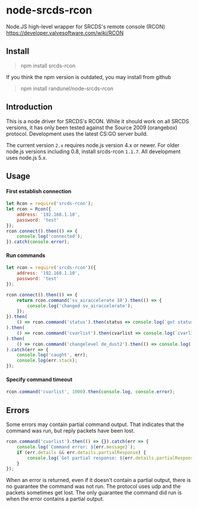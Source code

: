 node-srcds-rcon
===============

Node.JS high-level wrapper for SRCDS's remote console (RCON) https://developer.valvesoftware.com/wiki/RCON


## Install

> npm install srcds-rcon

If you think the npm version is outdated, you may install from github

> npm install randunel/node-srcds-rcon

## Introduction

This is a node driver for SRCDS's RCON. While it should work on all SRCDS versions, it has only been tested against the Source 2009 (orangebox) protocol. Development uses the latest CS:GO server build.

The current version `2.x` requires node.js version 4.x or newer. For older node.js versions including 0.8, install srcds-rcon `1.1.7`. All development uses node.js 5.x.

## Usage

#### First establish connection

``` javascript
let Rcon = require('srcds-rcon');
let rcon = Rcon({
    address: '192.168.1.10',
    password: 'test'
});
rcon.connect().then(() => {
    console.log('connected');
}).catch(console.error);
```

#### Run commands

``` javascript
let rcon = require('srcds-rcon')({
    address: '192.168.1.10',
    password: 'test'
});

rcon.connect().then(() => {
    return rcon.command('sv_airaccelerate 10').then(() => {
        console.log('changed sv_airaccelerate');
    });
}).then(
    () => rcon.command('status').then(status => console.log(`got status ${status}`))
).then(
    () => rcon.command('cvarlist').then(cvarlist => console.log(`cvarlist is \n${cvarlist}`))
).then(
    () => rcon.command('changelevel de_dust2').then(() => console.log('changed map'))
).catch(err => {
    console.log('caught', err);
    console.log(err.stack);
});
```

#### Specify command timeout

``` javascript
rcon.command('cvarlist', 1000).then(console.log, console.error);
```

## Errors

Some errors may contain partial command output. That indicates that the command was run, but reply packets have been lost.

``` javascript
rcon.command('cvarlist').then(() => {}).catch(err => {
    console.log(`Command error: ${err.message}`);
    if (err.details && err.details.partialResponse) {
        console.log(`Got partial response: ${err.details.partialResponse}`);
    }
});
```

When an error is returned, even if it doesn't contain a partial output, there is no guarantee the command was not run. The protocol uses udp and the packets sometimes get lost. The only guarantee the command did run is when the error contains a partial output.

